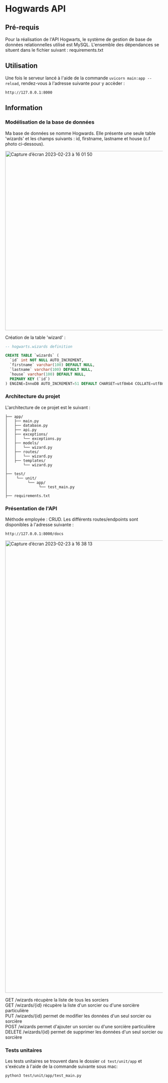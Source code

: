 # Hogwards API

## Pré-requis

Pour la réalisation de l'API Hogwarts, le système de gestion de base de données relationnelles utilisé est MySQL. L'ensemble des dépendances se situent dans le fichier suivant : requirements.txt

## Utilisation 

Une fois le serveur lancé à l'aide de la commande ```uvicorn main:app --reload```, rendez-vous à l'adresse suivante pour y accèder : 

```
http://127.0.0.1:8000
```

## Information 

### Modélisation de la base de données

Ma base de données se nomme Hogwards. Elle présente une seule table 'wizards' et les champs suivants : id, firstname, lastname et house (c.f photo ci-dessous).

<img width="571" alt="Capture d’écran 2023-02-23 à 16 01 50" src="https://user-images.githubusercontent.com/70972077/220956803-ae124685-9c5d-48e0-86bf-f67fd1209d4d.png">


Création de la table 'wizard' :

```sql
-- hogwarts.wizards definition

CREATE TABLE `wizards` (
  `id` int NOT NULL AUTO_INCREMENT,
  `firstname` varchar(100) DEFAULT NULL,
  `lastname` varchar(100) DEFAULT NULL,
  `house` varchar(100) DEFAULT NULL,
  PRIMARY KEY (`id`)
) ENGINE=InnoDB AUTO_INCREMENT=51 DEFAULT CHARSET=utf8mb4 COLLATE=utf8mb4_0900_ai_ci;
```

### Architecture du projet 

L'architecture de ce projet est le suivant :

```
├── app/
│   ├── main.py
│   ├── database.py
│   ├── api.py
│   ├── exceptions/
│   │   └── exceptions.py
│   ├── models/
│   │   └── wizard.py 
│   ├── routes/
│   │   └── wizard.py
│   ├── templates/
│       └── wizard.py 
│
├── test/
│    └── unit/
│         └── app/
│              └── test_main.py
│
├── requirements.txt
```


### Présentation de l'API 

Méthode employée : CRUD. Les différents routes/endpoints sont disponibles à l'adresse suivante : 

```
http://127.0.0.1:8000/docs
```

<img width="1440" alt="Capture d’écran 2023-02-23 à 16 38 13" src="https://user-images.githubusercontent.com/70972077/220956903-f22e049e-cf61-4ef1-a1aa-1e048a89358e.png">


GET /wizards récupère la liste de tous les sorciers  
GET /wizards/{id} récupère la liste d'un sorcier ou d'une sorcière particulière  
PUT /wizards/{id} permet de modifier les données d'un seul sorcier ou sorcière  
POST /wizards permet d'ajouter un sorcier ou d'une sorcière particulière  
DELETE /wizards/{id} permet de supprimer les données d'un seul sorcier ou sorcière  


### Tests unitaires

Les tests unitaires se trouvent dans le dossier ```cd test/unit/app``` et s'exécute à l'aide de la commande suivante sous mac:

```
python3 test/unit/app/test_main.py
```
